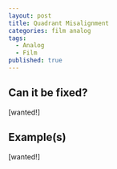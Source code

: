 ```yaml
---
layout: post
title: Quadrant Misalignment
categories: film analog
tags:
  - Analog
  - Film
published: true
---
```


## Can it be fixed?

[wanted!]

## Example(s)

[wanted!]

